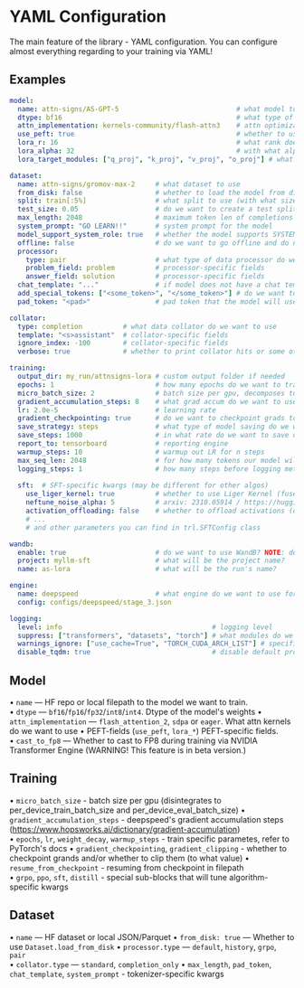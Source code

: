 # YAML Configuration

The main feature of the library - YAML configuration. You can configure almost everything regarding to your training via YAML!

## Examples

```yaml
model:
  name: attn-signs/AS-GPT-5                             # what model to use
  dtype: bf16                                           # what type of float to use
  attn_implementation: kernels-community/flash-attn3    # attn optimization kernels
  use_peft: true                                        # whether to use LoRA
  lora_r: 16                                            # what rank does LoRA matrixes need to be?
  lora_alpha: 32                                        # with what alpha do we want to affect to original weights?
  lora_target_modules: ["q_proj", "k_proj", "v_proj", "o_proj"] # what modules do we want to use for LoRA?

dataset:
  name: attn-signs/gromov-max-2     # what dataset to use
  from_disk: false                  # whether to load the model from disk
  split: train[:5%]                 # what split to use (with what size in %)
  test_size: 0.05                   # do we want to create a test split and if so, with what % of the original data
  max_length: 2048                  # maximum token len of completions in dataset
  system_prompt: "GO LEARN!!"       # system prompt for the model
  model_support_system_role: true   # whether the model supports SYSTEM role and system prompts
  offline: false                    # do we want to go offline and do not fetch new data in the run
  processor:  
    type: pair                      # what type of data processor do we want to use
    problem_field: problem          # processor-specific fields
    answer_field: solution          # processor-specific fields
  chat_template: "..."              # if model does not have a chat template or we wanna go with ours
  add_special_tokens: ["<some_token>", "</some_token>"] # do we want to add new tokens to the tokenizer
  pad_token: "<pad>"                # pad token that the model will use (if does not have one set up)

collator:                   
  type: completion          # what data collator do we want to use
  template: "<s>assistant"  # collator-specific fields
  ignore_index: -100        # collator-specific fields
  verbose: true             # whether to print collator hits or some other metadata

training:
  output_dir: my_run/attnsigns-lora # custom output folder if needed
  epochs: 1                         # how many epochs do we want to train for
  micro_batch_size: 2               # batch size per gpu, decomposes to per_device_train/eval_batch_size
  gradient_accumulation_steps: 8    # what grad accum do we want to use
  lr: 2.0e-5                        # learning rate
  gradient_checkpointing: true      # do we want to checkpoint grads to save some VRAM?
  save_strategy: steps              # what type of model saving do we want to use
  save_steps: 1000                  # in what rate do we want to save our model/adapters
  report_to: tensorboard            # reporting engine
  warmup_steps: 10                  # warmup out LR for n steps
  max_seq_len: 2048                 # for how many tokens our model will generate output max
  logging_steps: 1                  # how many steps before logging metrics and stdout
  
  sft:  # SFT-specific kwargs (may be different for other algos)
    use_liger_kernel: true          # whether to use Liger Kernel (fused XEntropy and RMSNorm)
    neftune_noise_alpha: 5          # arxiv: 2310.05914 / https://huggingface.co/papers/2310.05914
    activation_offloading: false    # whether to offload activations (doesn't work with kernels)
    # ...
    # and other parameters you can find in trl.SFTConfig class

wandb:
  enable: true                      # do we want to use WandB? NOTE: does not work in Russia, use tensorboard instead
  project: myllm-sft                # what will be the project name?
  name: as-lora                     # what will be the run's name?

engine:
  name: deepspeed                   # what engine do we want to use for training
  config: configs/deepspeed/stage_3.json

logging:
  level: info                                     # logging level
  suppress: ["transformers", "datasets", "torch"] # what modules do we want to suppress while logging
  warnings_ignore: ["use_cache=True", "TORCH_CUDA_ARCH_LIST"] # specific warnings to ignore
  disable_tqdm: true                              # disable default progress bar and use a custom cute one
```

## Model
• `name` — HF repo or local filepath to the model we want to train.  
• `dtype` — `bf16`/`fp16`/`fp32`/`int8`/`int4`. Dtype of the model's weights 
• `attn_implementation` — `flash_attention_2`, `sdpa` or `eager`. What attn kernels do we want to use
• PEFT-fields (`use_peft`, `lora_*`) PEFT-specific fields.  
• `cast_to_fp8` — Whether to cast to FP8 during training via NVIDIA Transformer Engine (WARNING! This feature is in beta version.)

## Training
• `micro_batch_size` - batch size per gpu (disintegrates to per_device_train_batch_size and per_device_eval_batch_size)
• `gradient_accumulation_steps` - deepspeed's gradient accumulation steps (https://www.hopsworks.ai/dictionary/gradient-accumulation)  
• `epochs`, `lr`, `weight_decay`, `warmup_steps` - train specific parametes, refer to PyTorch's docs
• `gradient_checkpointing`, `gradient_clipping` - whether to checkpoint grands and/or whether to clip them (to what value)
• `resume_from_checkpoint` - resuming from checkpoint in filepath  
• `grpo`, `ppo`, `sft`, `distill` - special sub-blocks that will tune algorithm-specific kwargs

## Dataset
• `name` — HF dataset or local JSON/Parquet
• `from_disk: true` — Whether to use `Dataset.load_from_disk` 
• `processor.type` — `default`, `history`, `grpo`, `pair`  
• `collator.type` — `standard`, `completion_only`
• `max_length`, `pad_token`, `chat_template`, `system_prompt` - tokenizer-specific kwargs
